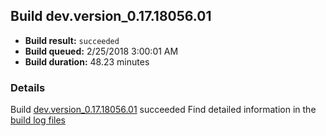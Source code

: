 ## Build dev.version_0.17.18056.01
- **Build result:** `succeeded`
- **Build queued:** 2/25/2018 3:00:01 AM
- **Build duration:** 48.23 minutes
### Details
Build [dev.version_0.17.18056.01](https://winappstudio.visualstudio.com/web/build.aspx?pcguid=a4ef43be-68ce-4195-a619-079b4d9834c2&builduri=vstfs%3a%2f%2f%2fBuild%2fBuild%2f25128) succeeded
Find detailed information in the [build log files](https://uwpctdiags.blob.core.windows.net/buildlogs/dev.version_0.17.18056.01_logs.zip)

